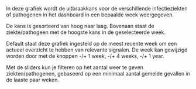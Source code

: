 In deze grafiek wordt de uitbraakkans voor de verschillende infectieziekten of pathogenen in het dashboard in een bepaalde week weergegeven.

De kans is gesorteerd van hoog naar laag. Bovenaan staat de ziekte/pathogeen met de hoogste kans in de geselecteerde week.

Default staat deze grafiek ingesteld op de meest recente week om een actueel overzicht te hebben van relevante signalen. De week kan gewijzigd worden door met de knoppen -/+ 1 week, -/+ 4 weeks, -/+ 1 year.

Met de sliders kun je filteren op het aantal weer te geven ziekten/pathogenen, gebaseerd op een minimaal aantal gemelde gevallen in de laaste paar weken.
